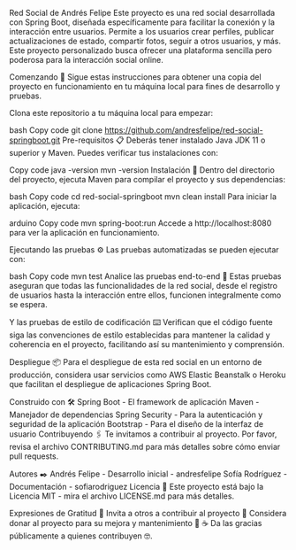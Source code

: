 Red Social de Andrés Felipe
Este proyecto es una red social desarrollada con Spring Boot, diseñada específicamente para facilitar la conexión y la interacción entre usuarios. Permite a los usuarios crear perfiles, publicar actualizaciones de estado, compartir fotos, seguir a otros usuarios, y más. Este proyecto personalizado busca ofrecer una plataforma sencilla pero poderosa para la interacción social online.

Comenzando 🚀
Sigue estas instrucciones para obtener una copia del proyecto en funcionamiento en tu máquina local para fines de desarrollo y pruebas.

Clona este repositorio a tu máquina local para empezar:

bash
Copy code
git clone https://github.com/andresfelipe/red-social-springboot.git
Pre-requisitos 📋
Deberás tener instalado Java JDK 11 o superior y Maven. Puedes verificar tus instalaciones con:

Copy code
java -version
mvn -version
Instalación 🔧
Dentro del directorio del proyecto, ejecuta Maven para compilar el proyecto y sus dependencias:

bash
Copy code
cd red-social-springboot
mvn clean install
Para iniciar la aplicación, ejecuta:

arduino
Copy code
mvn spring-boot:run
Accede a http://localhost:8080 para ver la aplicación en funcionamiento.

Ejecutando las pruebas ⚙️
Las pruebas automatizadas se pueden ejecutar con:

bash
Copy code
mvn test
Analice las pruebas end-to-end 🔩
Estas pruebas aseguran que todas las funcionalidades de la red social, desde el registro de usuarios hasta la interacción entre ellos, funcionen integralmente como se espera.

Y las pruebas de estilo de codificación ⌨️
Verifican que el código fuente siga las convenciones de estilo establecidas para mantener la calidad y coherencia en el proyecto, facilitando así su mantenimiento y comprensión.

Despliegue 📦
Para el despliegue de esta red social en un entorno de producción, considera usar servicios como AWS Elastic Beanstalk o Heroku que facilitan el despliegue de aplicaciones Spring Boot.

Construido con 🛠️
Spring Boot - El framework de aplicación
Maven - Manejador de dependencias
Spring Security - Para la autenticación y seguridad de la aplicación
Bootstrap - Para el diseño de la interfaz de usuario
Contribuyendo 🖇️
Te invitamos a contribuir al proyecto. Por favor, revisa el archivo CONTRIBUTING.md para más detalles sobre cómo enviar pull requests.

Autores ✒️
Andrés Felipe - Desarrollo inicial - andresfelipe
Sofía Rodríguez - Documentación - sofiarodriguez
Licencia 📄
Este proyecto está bajo la Licencia MIT - mira el archivo LICENSE.md para más detalles.

Expresiones de Gratitud 🎁
Invita a otros a contribuir al proyecto 📢
Considera donar al proyecto para su mejora y mantenimiento 🍺 ☕
Da las gracias públicamente a quienes contribuyen 🤓.
